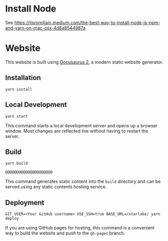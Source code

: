 # Install Node
See https://itsromiljain.medium.com/the-best-way-to-install-node-js-npm-and-yarn-on-mac-osx-4d8a8544987a


# Website

This website is built using [Docusaurus 2](https://docusaurus.io/), a modern static website generator.

## Installation

```console
yarn install
```

## Local Development

```console
yarn start
```

This command starts a local development server and opens up a browser window. Most changes are reflected live without having to restart the server.

## Build

```console
yarn build
```


    @@@@@@@@@@@@@@@@@@@@@
This command generates static content into the `build` directory and can be served using any static contents hosting service.

## Deployment

```console
GIT_USER=<Your GitHub username> USE_SSH=true BASE_URL=/starlake/ yarn deploy
```

If you are using GitHub pages for hosting, this command is a convenient way to build the website and push to the `gh-pages` branch.
